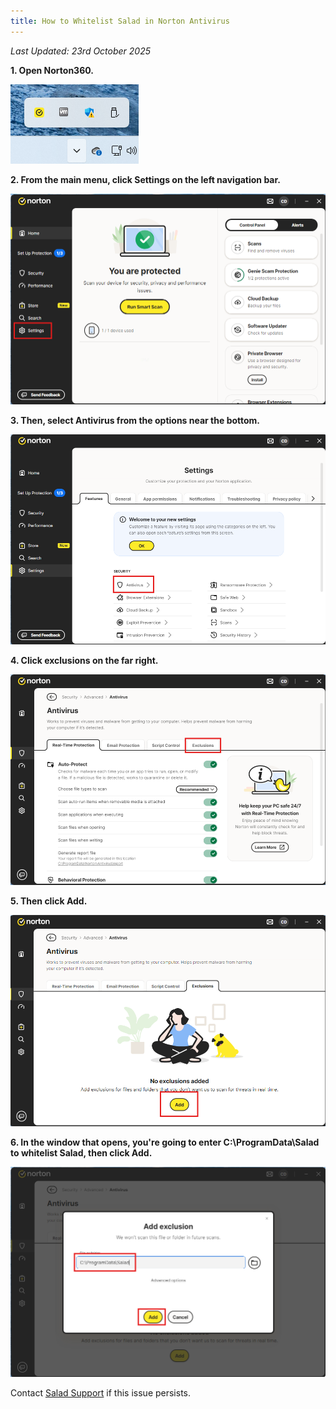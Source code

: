 ```yaml
---
title: How to Whitelist Salad in Norton Antivirus
---
```


_Last Updated: 23rd October 2025_

**1. Open Norton360.**

![opening Norton Antivirus](../../../../content/images/troubleshooting/antivirus/how-to-whitelist-salad-in-norton-antivirus-1.png)

**2. From the main menu, click Settings on the left navigation bar.**

![opening Norton settings](../../../../content/images/troubleshooting/antivirus/how-to-whitelist-salad-in-norton-antivirus-2.png)

**3. Then, select Antivirus from the options near the bottom.**

![selecting Antivirus options in Norton](../../../../content/images/troubleshooting/antivirus/how-to-whitelist-salad-in-norton-antivirus-3.png)

**4. Click exclusions on the far right.**

![selecting exclusions in Norton](../../../../content/images/troubleshooting/antivirus/how-to-whitelist-salad-in-norton-antivirus-4.png)

**5. Then click Add.**

![adding an exclusion](../../../../content/images/troubleshooting/antivirus/how-to-whitelist-salad-in-norton-antivirus-5.png)

**6. In the window that opens, you're going to enter C:\ProgramData\Salad to whitelist Salad, then click Add.**

![Screenshot of Salad file path entered as an exclusion](../../../../content/images/troubleshooting/antivirus/how-to-whitelist-salad-in-norton-antivirus-6.png)

Contact [Salad Support](/contact) if this issue persists.
